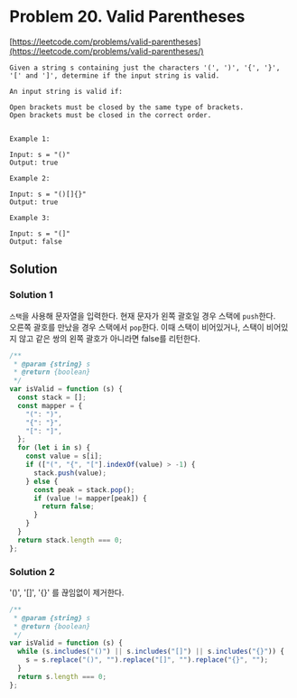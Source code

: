 # Problem 20. Valid Parentheses

[https://leetcode.com/problems/valid-parentheses](https://leetcode.com/problems/valid-parentheses/)

```
Given a string s containing just the characters '(', ')', '{', '}', '[' and ']', determine if the input string is valid.

An input string is valid if:

Open brackets must be closed by the same type of brackets.
Open brackets must be closed in the correct order.


Example 1:

Input: s = "()"
Output: true

Example 2:

Input: s = "()[]{}"
Output: true

Example 3:

Input: s = "(]"
Output: false
```

## Solution

### Solution 1

`스택`을 사용해 문자열을 입력한다. 현재 문자가 왼쪽 괄호일 경우 스택에 `push`한다.  
오른쪽 괄호를 만났을 경우 스택에서 `pop`한다. 이때 스택이 비어있거나, 스택이 비어있지 않고 같은 쌍의 왼쪽 괄호가 아니라면 false를 리턴한다.

```js
/**
 * @param {string} s
 * @return {boolean}
 */
var isValid = function (s) {
  const stack = [];
  const mapper = {
    "(": ")",
    "{": "}",
    "[": "]",
  };
  for (let i in s) {
    const value = s[i];
    if (["(", "{", "["].indexOf(value) > -1) {
      stack.push(value);
    } else {
      const peak = stack.pop();
      if (value != mapper[peak]) {
        return false;
      }
    }
  }
  return stack.length === 0;
};
```

### Solution 2

'()', '[]', '{}' 를 끊임없이 제거한다.

```js
/**
 * @param {string} s
 * @return {boolean}
 */
var isValid = function (s) {
  while (s.includes("()") || s.includes("[]") || s.includes("{}")) {
    s = s.replace("()", "").replace("[]", "").replace("{}", "");
  }
  return s.length === 0;
};
```
